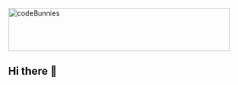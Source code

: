 <picture>
  <source media="(prefers-color-scheme: dark)" srcset="https://www.codebunnies.com/img/logo/codebunnies-dark-theme-logo.svg">
  <source media="(prefers-color-scheme: light)" srcset="https://codebunnies.com/img/logo/logo.svg">
  <img alt="codeBunnies" src="https://codebunnies.com/img/logo/logo.svg" width="450px" height="88px">
</picture>

## Hi there 👋
<!--

**Here are some ideas to get you started:**

🙋‍♀️ A short introduction - what is your organization all about?
🌈 Contribution guidelines - how can the community get involved?
👩‍💻 Useful resources - where can the community find your docs? Is there anything else the community should know?
🍿 Fun facts - what does your team eat for breakfast?
🧙 Remember, you can do mighty things with the power of [Markdown](https://docs.github.com/github/writing-on-github/getting-started-with-writing-and-formatting-on-github/basic-writing-and-formatting-syntax)
-->
